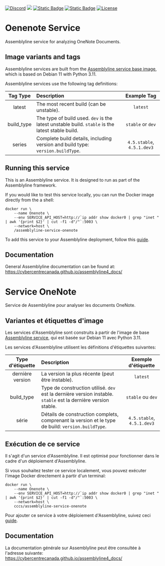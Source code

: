 [![Discord](https://img.shields.io/badge/chat-on%20discord-7289da.svg?sanitize=true)](https://discord.gg/GUAy9wErNu)
[![](https://img.shields.io/discord/908084610158714900)](https://discord.gg/GUAy9wErNu)
[![Static Badge](https://img.shields.io/badge/github-assemblyline-blue?logo=github)](https://github.com/CybercentreCanada/assemblyline)
[![Static Badge](https://img.shields.io/badge/github-assemblyline\_service\_onenote-blue?logo=github)](https://github.com/CybercentreCanada/assemblyline-service-onenote)
[![License](https://img.shields.io/github/license/CybercentreCanada/assemblyline-service-onenote)](./LICENSE)

# Oenenote Service

Assemblyline service for analyzing OneNote Documents.

## Image variants and tags

Assemblyline services are built from the [Assemblyline service base image](https://hub.docker.com/r/cccs/assemblyline-v4-service-base),
which is based on Debian 11 with Python 3.11.

Assemblyline services use the following tag definitions:

| **Tag Type** | **Description**                                                                                  |      **Example Tag**       |
| :----------: | :----------------------------------------------------------------------------------------------- | :------------------------: |
|    latest    | The most recent build (can be unstable).                                                         |          `latest`          |
|  build_type  | The type of build used. `dev` is the latest unstable build. `stable` is the latest stable build. |     `stable` or `dev`      |
|    series    | Complete build details, including version and build type: `version.buildType`.                   | `4.5.stable`, `4.5.1.dev3` |

## Running this service

This is an Assemblyline service. It is designed to run as part of the Assemblyline framework.

If you would like to test this service locally, you can run the Docker image directly from the a shell:

    docker run \
        --name Onenote \
        --env SERVICE_API_HOST=http://`ip addr show docker0 | grep "inet " | awk '{print $2}' | cut -f1 -d"/"`:5003 \
        --network=host \
        /assemblyline-service-onenote

To add this service to your Assemblyline deployment, follow this
[guide](https://cybercentrecanada.github.io/assemblyline4_docs/developer_manual/services/run_your_service/#add-the-container-to-your-deployment).

## Documentation

General Assemblyline documentation can be found at: https://cybercentrecanada.github.io/assemblyline4_docs/


# Service OneNote

Service de Assemblyline pour analyser les documents OneNote.

## Variantes et étiquettes d'image

Les services d'Assemblyline sont construits à partir de l'image de base [Assemblyline service](https://hub.docker.com/r/cccs/assemblyline-v4-service-base),
qui est basée sur Debian 11 avec Python 3.11.

Les services d'Assemblyline utilisent les définitions d'étiquettes suivantes:

| **Type d'étiquette** | **Description**                                                                                                |  **Exemple d'étiquette**   |
| :------------------: | :------------------------------------------------------------------------------------------------------------- | :------------------------: |
|   dernière version   | La version la plus récente (peut être instable).                                                               |          `latest`          |
|      build_type      | Type de construction utilisé. `dev` est la dernière version instable. `stable` est la dernière version stable. |     `stable` ou `dev`      |
|        série         | Détails de construction complets, comprenant la version et le type de build: `version.buildType`.              | `4.5.stable`, `4.5.1.dev3` |

## Exécution de ce service

Il s'agit d'un service d'Assemblyline. Il est optimisé pour fonctionner dans le cadre d'un déploiement d'Assemblyline.

Si vous souhaitez tester ce service localement, vous pouvez exécuter l'image Docker directement à partir d'un terminal:

    docker run \
        --name Onenote \
        --env SERVICE_API_HOST=http://`ip addr show docker0 | grep "inet " | awk '{print $2}' | cut -f1 -d"/"`:5003 \
        --network=host \
        cccs/assemblyline-service-onenote

Pour ajouter ce service à votre déploiement d'Assemblyline, suivez ceci
[guide](https://cybercentrecanada.github.io/assemblyline4_docs/fr/developer_manual/services/run_your_service/#add-the-container-to-your-deployment).

## Documentation

La documentation générale sur Assemblyline peut être consultée à l'adresse suivante: https://cybercentrecanada.github.io/assemblyline4_docs/
